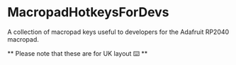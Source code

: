 # MacropadHotkeysForDevs

A collection of macropad keys useful to developers for the Adafruit RP2040 macropad.

** Please note that these are for UK layout ⌨️ **

